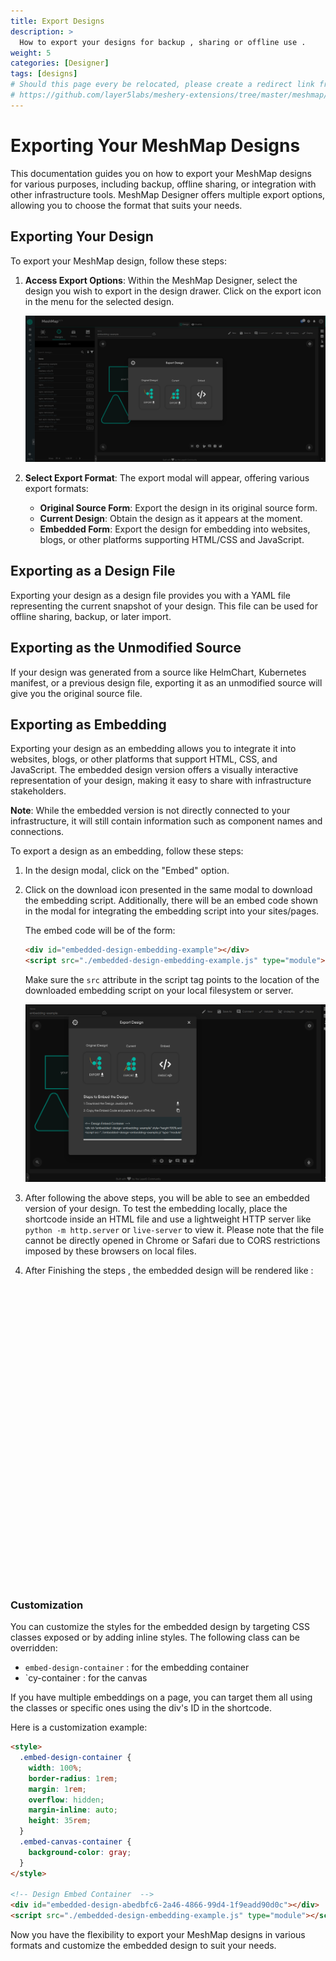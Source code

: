 ```yaml
---
title: Export Designs
description: >
  How to export your designs for backup , sharing or offline use .
weight: 5
categories: [Designer]
tags: [designs]
# Should this page every be relocated, please create a redirect link from the old location to the new location or backlinks like the one below will break.
# https://github.com/layer5labs/meshery-extensions/tree/master/meshmap/src/components/designer/drawer/ComponentDrawerTabContent/exportModal.js
---
```


# Exporting Your MeshMap Designs

This documentation guides you on how to export your MeshMap designs for various purposes, including backup, offline sharing, or integration with other infrastructure tools. MeshMap Designer offers multiple export options, allowing you to choose the format that suits your needs.

## Exporting Your Design

To export your MeshMap design, follow these steps:

1. **Access Export Options**: Within the MeshMap Designer, select the design you wish to export in the design drawer. Click on the export icon in the menu for the selected design.

   ![Export Icon](./export-modal.png)

2. **Select Export Format**: The export modal will appear, offering various export formats:

   - **Original Source Form**: Export the design in its original source form.
   - **Current Design**: Obtain the design as it appears at the moment.
   - **Embedded Form**: Export the design for embedding into websites, blogs, or other platforms supporting HTML/CSS and JavaScript.

## Exporting as a Design File

Exporting your design as a design file provides you with a YAML file representing the current snapshot of your design. This file can be used for offline sharing, backup, or later import.

## Exporting as the Unmodified Source

If your design was generated from a source like HelmChart, Kubernetes manifest, or a previous design file, exporting it as an unmodified source will give you the original source file.

## Exporting as Embedding

Exporting your design as an embedding allows you to integrate it into websites, blogs, or other platforms that support HTML, CSS, and JavaScript. The embedded design version offers a visually interactive representation of your design, making it easy to share with infrastructure stakeholders.

**Note**: While the embedded version is not directly connected to your infrastructure, it will still contain information such as component names and connections.

To export a design as an embedding, follow these steps:

1. In the design modal, click on the "Embed" option.

2. Click on the download icon presented in the same modal to download the embedding script. Additionally, there will be an embed code shown in the modal for integrating the embedding script into your sites/pages.

   The embed code will be of the form:

   ```html
   <div id="embedded-design-embedding-example"></div>
   <script src="./embedded-design-embedding-example.js" type="module"></script>
   ```

   Make sure the `src` attribute in the script tag points to the location of the downloaded embedding script on your local filesystem or server.

   ![Embed Code](./embed-code.png)

3. After following the above steps, you will be able to see an embedded version of your design. To test the embedding locally, place the shortcode inside an HTML file and use a lightweight HTTP server like `python -m http.server` or `live-server` to view it. Please note that the file cannot be directly opened in Chrome or Safari due to CORS restrictions imposed by these browsers on local files.

4. After Finishing the steps , the embedded design will be rendered like :

<!-- Design Embed Container  -->
<div id="embedded-design-6afd9029-60cf-4662-b031-cf4f9ab854fd" style="height:30rem;width:100%"></div>
<script src="./embedded-design-mongo_configuration_using_configmap.js" type="module" ></script>

### Customization

You can customize the styles for the embedded design by targeting CSS classes exposed or by adding inline styles. The following class can be overridden:

- `embed-design-container` : for the embedding container
- `cy-container : for the canvas

If you have multiple embeddings on a page, you can target them all using the classes or specific ones using the div's ID in the shortcode.

Here is a customization example:

```html
<style>
  .embed-design-container {
    width: 100%;
    border-radius: 1rem;
    margin: 1rem;
    overflow: hidden;
    margin-inline: auto;
    height: 35rem;
  }
  .embed-canvas-container {
    background-color: gray;
  }
</style>

<!-- Design Embed Container  -->
<div id="embedded-design-abedbfc6-2a46-4866-99d4-1f9eadd90d0c"></div>
<script src="./embedded-design-embedding-example.js" type="module"></script>
```

<style>
  .embed-design-container {
    width: 100%;
    border-radius:1rem;
    margin:1rem;
    overflow:hidden;
    margin-inline: auto;
    height: 35rem;
  }
  .embed-canvas-container {
    background-color: gray;
  }
</style>
<!-- Design Embed Container  -->
<div id="embedded-design-abedbfc6-2a46-4866-99d4-1f9eadd90d0c"></div>
<script src="./embedded-design-embedding-example.js" type="module" ></script>

Now you have the flexibility to export your MeshMap designs in various formats and customize the embedded design to suit your needs.
